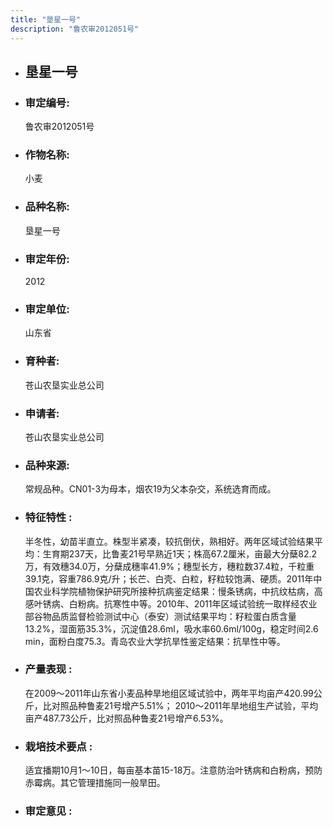 ```yaml
---
title: "垦星一号"
description: "鲁农审2012051号"
---
```

* ## 垦星一号
* ###  审定编号:  
   鲁农审2012051号

*  ### 作物名称:  
   小麦

*   ###  品种名称: 
    垦星一号

*   ### 审定年份: 
    2012

*   ### 审定单位:  
    山东省

*   ### 育种者:  
    苍山农垦实业总公司

*   ### 申请者:  
    苍山农垦实业总公司

*   ### 品种来源:  
    常规品种。CN01-3为母本，烟农19为父本杂交，系统选育而成。

*   ### 特征特性 : 
    半冬性，幼苗半直立。株型半紧凑，较抗倒伏，熟相好。两年区域试验结果平均：生育期237天，比鲁麦21号早熟近1天；株高67.2厘米，亩最大分蘖82.2万，有效穗34.0万，分蘖成穗率41.9%；穗型长方，穗粒数37.4粒，千粒重39.1克，容重786.9克/升；长芒、白壳、白粒，籽粒较饱满、硬质。2011年中国农业科学院植物保护研究所接种抗病鉴定结果：慢条锈病，中抗纹枯病，高感叶锈病、白粉病。抗寒性中等。2010年、2011年区域试验统一取样经农业部谷物品质监督检验测试中心（泰安）测试结果平均：籽粒蛋白质含量13.2%，湿面筋35.3%，沉淀值28.6ml，吸水率60.6ml/100g，稳定时间2.6 min，面粉白度75.3。青岛农业大学抗旱性鉴定结果：抗旱性中等。

*   ### 产量表现 : 
    在2009～2011年山东省小麦品种旱地组区域试验中，两年平均亩产420.99公斤，比对照品种鲁麦21号增产5.51%； 2010～2011年旱地组生产试验，平均亩产487.73公斤，比对照品种鲁麦21号增产6.53%。

*   ### 栽培技术要点 : 
    适宜播期10月1～10日，每亩基本苗15-18万。注意防治叶锈病和白粉病，预防赤霉病。其它管理措施同一般旱田。

*   ### 审定意见 : 
    
